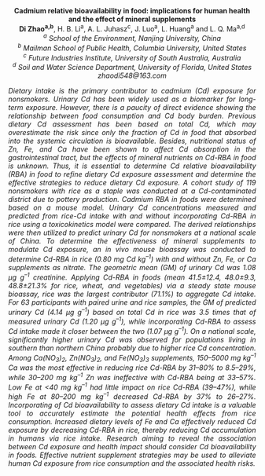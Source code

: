 <center><strong>Cadmium relative bioavailability in food: implications for human
health and the effect of mineral supplements</strong>

<center><strong>Di Zhao<sup>a,b</sup></strong>, H. B. Li<sup>a</sup>, A. L. Juhasz<sup>c</sup>, J. Luo<sup>a</sup>, L. Huang<sup>a</sup>
and L. Q. Ma<sup>a,d</sup>

<center><i><sup>a</sup> School of the Environment, Nanjing University, China</i>

<center><i><sup>b</sup> Mailman School of Public Health, Columbia University, United States</i>

<center><i><sup>c</sup> Future Industries Institute, University of South Australia, Australia

<center><i><sup>d</sup> Soil and Water Science Department, University of Florida, United States</i>

<center><i>zhaodi548@163.com</i>

<p style="text-align:justify">Dietary intake is the primary contributor to cadmium (Cd) exposure for
nonsmokers. Urinary Cd has been widely used as a biomarker for long-term
exposure. However, there is a paucity of direct evidence showing the
relationship between food consumption and Cd body burden. Previous
dietary Cd assessment has been based on total Cd, which may overestimate
the risk since only the fraction of Cd in food that absorbed into the
systemic circulation is bioavailable. Besides, nutritional status of Zn,
Fe, and Ca have been shown to affect Cd absorption in the
gastrointestinal tract, but the effects of mineral nutrients on Cd-RBA
in food is unknown. Thus, it is essential to determine Cd relative
bioavailability (RBA) in food to refine dietary Cd exposure assessment
and determine the effective strategies to reduce dietary Cd exposure. A
cohort study of 119 nonsmokers with rice as a staple was conducted at a
Cd-contaminated district due to pottery production. Cadmium RBA in foods
were determined based on a mouse model. Urinary Cd concentrations
measured and predicted from rice-Cd intake with and without
incorporating Cd-RBA in rice using a toxicokinetics model were compared.
The derived relationships were then utilized to predict urinary Cd for
nonsmokers at a national scale of China. To determine the effectiveness
of mineral supplements to modulate Cd exposure, an in vivo mouse
bioassay was conducted to determine Cd-RBA in rice (0.80 mg Cd kg<sup>–1</sup>)
with and without Zn, Fe, or Ca supplements as nitrate. The geometric
mean (GM) of urinary Cd was 1.08 µg g<sup>–1</sup> creatinine. Applying Cd-RBA in
foods (mean 41.5±12.4, 48.0±9.3, 48.8±21.3% for rice, wheat, and
vegetables) via a steady state mouse bioassay, rice was the largest
contributor (71.1%) to aggregate Cd intake. For 63 participants with
paired urine and rice samples, the GM of predicted urinary Cd (4.14 µg
g<sup>–1</sup>) based on total Cd in rice was 3.5 times that of measured urinary
Cd (1.20 µg g<sup>–1</sup>), while incorporating Cd-RBA to assess Cd intake made
it closer between the two (1.07 µg g<sup>–1</sup>). On a national scale,
significantly higher urinary Cd was observed for populations living in
southern than northern China probably due to higher rice Cd
concentration. Among Ca(NO<sub>3</sub>)<sub>2</sub>, Zn(NO<sub>3</sub>)<sub>2</sub>, and Fe(NO<sub>3</sub>)<sub>3</sub>
supplements, 150–5000 mg kg<sup>–1</sup> Ca was the most effective in reducing
rice Cd-RBA by 31–80% to 8.5–29%, while 30–200 mg kg<sup>–1</sup> Zn was
ineffective with Cd-RBA being at 33–57%. Low Fe at &lt;40 mg kg<sup>–1</sup> had
little impact on rice Cd-RBA (39–47%), while high Fe at 80–200 mg kg<sup>–1</sup>
decreased Cd-RBA by 37% to 26–27%. Incorporating of Cd bioavailability
to assess dietary Cd intake is a valuable tool to accurately estimate
the potential health effects from rice consumption. Increased dietary
levels of Fe and Ca effectively reduced Cd exposure by decreasing Cd-RBA
in rice, thereby reducing Cd accumulation in humans via rice intake.
Research aiming to reveal the association between Cd exposure and health
impact should consider Cd bioavailability in foods. Effective nutrient
supplement strategies may be used to alleviate human Cd exposure from
rice consumption and the associated health risks.
